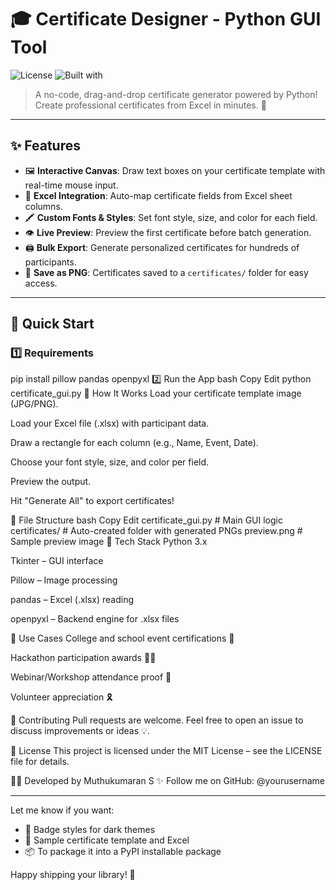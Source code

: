 # 🎓 Certificate Designer - Python GUI Tool

![License](https://img.shields.io/badge/license-MIT-blue.svg)
![Built with](https://img.shields.io/badge/built%20with-Tkinter%20%2B%20Pillow-orange)

> A no-code, drag-and-drop certificate generator powered by Python! Create professional certificates from Excel in minutes. 🎉

---

## ✨ Features

- 🖼️ **Interactive Canvas**: Draw text boxes on your certificate template with real-time mouse input.
- 📄 **Excel Integration**: Auto-map certificate fields from Excel sheet columns.
- 🖍️ **Custom Fonts & Styles**: Set font style, size, and color for each field.
- 👁️ **Live Preview**: Preview the first certificate before batch generation.
- 🖨️ **Bulk Export**: Generate personalized certificates for hundreds of participants.
- 📁 **Save as PNG**: Certificates saved to a `certificates/` folder for easy access.

---

## 🚀 Quick Start

### 1️⃣ Requirements


pip install pillow pandas openpyxl
2️⃣ Run the App
bash
Copy
Edit
python certificate_gui.py
🧠 How It Works
Load your certificate template image (JPG/PNG).

Load your Excel file (.xlsx) with participant data.

Draw a rectangle for each column (e.g., Name, Event, Date).

Choose your font style, size, and color per field.

Preview the output.

Hit "Generate All" to export certificates!

📁 File Structure
bash
Copy
Edit
certificate_gui.py     # Main GUI logic
certificates/          # Auto-created folder with generated PNGs
preview.png            # Sample preview image
🧩 Tech Stack
Python 3.x

Tkinter – GUI interface

Pillow – Image processing

pandas – Excel (.xlsx) reading

openpyxl – Backend engine for .xlsx files

🎯 Use Cases
College and school event certifications 🏫

Hackathon participation awards 👨‍💻

Webinar/Workshop attendance proof 🎤

Volunteer appreciation 🎗️

🙌 Contributing
Pull requests are welcome. Feel free to open an issue to discuss improvements or ideas 💡.

📜 License
This project is licensed under the MIT License – see the LICENSE file for details.

🧑‍💻 Developed by
Muthukumaran S
✨ Follow me on GitHub: @yourusername



---

Let me know if you want:
- 🎨 Badge styles for dark themes
- 📌 Sample certificate template and Excel
- 📦 To package it into a PyPI installable package

Happy shipping your library! 🚀
